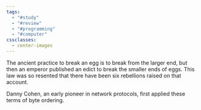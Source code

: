```yaml
---
tags:
  - "#study"
  - "#review"
  - "#programming"
  - "#computer"
cssclasses:
  - center-images
---
```

The ancient practice to break an egg is to break from the larger end, but then an emperor published an edict to break the smaller ends of eggs. This law was so resented that there have been six rebellions raised on that account.

Danny Cohen, an early pioneer in network protocols, first applied these terms of byte ordering.
